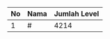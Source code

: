 | No | Nama            | Jumlah Level |
|----|-----------------|--------------|
| 1  | #    |    4214        |
